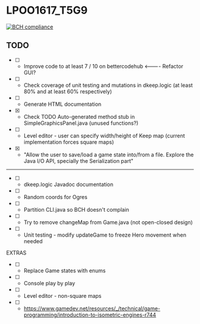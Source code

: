 # LPOO1617_T5G9
[![BCH compliance](https://bettercodehub.com/edge/badge/davidreis97/LPOO1617_T5G9?token=4c896aa8e6f8e7d1f536652d1daba905df0a5acc)](https://bettercodehub.com/)

## TODO
* [ ] - Improve code to at least 7 / 10 on bettercodehub <---- Refactor GUI?
* [ ] - Check coverage of unit testing and mutations in dkeep.logic (at least 80% and at least 60% respectively)
* [ ] - Generate HTML documentation
* [x] - Check TODO Auto-generated method stub in SimpleGraphicsPanel.java (unused functions?)
* [ ] - Level editor - user can specify width/height of Keep map (current implementation forces square maps)
* [x] - "Allow the user to save/load a game state into/from a file. Explore the Java I/O API, specially the Serialization part"
---------------------------------------------------------------------------------------------------------------
* [ ] - dkeep.logic Javadoc documentation
* [ ] - Random coords for Ogres
* [ ] - Partition CLI.java so BCH doesn't complain
* [ ] - Try to remove changeMap from Game.java (not open-closed design)
* [ ] - Unit testing - modify updateGame to freeze Hero movement when needed

EXTRAS
* [ ] - Replace Game states with enums
* [ ] - Console play by play
* [ ] - Level editor - non-square maps
* [ ] - https://www.gamedev.net/resources/_/technical/game-programming/introduction-to-isometric-engines-r744
